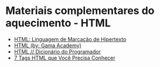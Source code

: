 # Materiais complementares do aquecimento - HTML

* [HTML: Linguagem de Marcação de Hipertexto](https://developer.mozilla.org/pt-BR/docs/Web/HTML)
* [HTML (by: Gama Academy)](https://drive.google.com/file/d/1eEREI8-V-bZjUxqPx0s7UqrDWaYkjg7j/view)
* [HTML // Dicionário do Programador](https://www.youtube.com/watch?v=4dQtz1PpY9A)
* [7 Tags HTML que Você Precisa Conhecer](https://www.youtube.com/watch?v=7pqp3IKyC0s)
